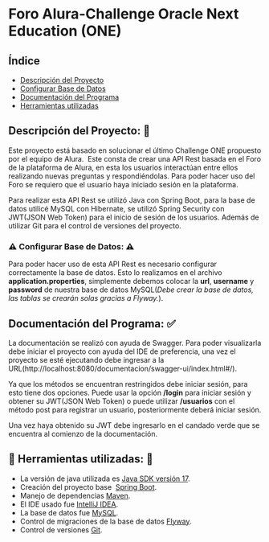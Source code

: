 # Foro Alura-Challenge Oracle Next Education (ONE)
## Índice
- [Descripción del Proyecto](#descripción-del-proyecto-page_facing_up)
- [Configurar Base de Datos](#warning-configurar-base-de-datos-warning)
- [Documentación del Programa](#documentación-del-programa-white_check_mark)
- [Herramientas utilizadas](#hammer-herramientas-utilizadas-wrench)

## **Descripción del Proyecto:** :page_facing_up:
Este proyecto está basado en solucionar el último Challenge ONE propuesto por el equipo de Alura. 
Este consta de crear una API Rest basada en el Foro de la plataforma de Alura, en esta los usuarios interactúan entre ellos realizando nuevas preguntas y respondiéndolas.
Para poder hacer uso del Foro se requiero que el usuario haya iniciado sesión en la plataforma.

Para realizar esta API Rest se utilizó Java con Spring Boot, para la base de datos utilicé MySQL con Hibernate, se utilizó Spring Security con JWT(JSON Web Token) para el inicio de sesión de los usuarios. Además de utilizar Git para el control de versiones del proyecto.

### :warning: Configurar Base de Datos: :warning:
Para poder hacer uso de esta API Rest es necesario configurar correctamente la base de datos. Esto lo realizamos en el archivo **application.properties**, simplemente debemos colocar la **url**,  **username** y **password** de nuestra base de datos MySQL(*Debe crear la base de datos, las tablas se crearán solas gracias a Flyway.*).

## **Documentación del Programa:** :white_check_mark:
La documentación se realizó con ayuda de Swagger.
Para poder visualizarla debe iniciar el proyecto con ayuda del IDE de preferencia, una vez el proyecto se esté ejecutando debe ingresar a la URL(http://localhost:8080/documentacion/swagger-ui/index.html#/).

Ya que los métodos se encuentran restringidos debe iniciar sesión, para esto tiene dos opciones. Puede usar la opción **/login** para iniciar sesión y obtener su JWT(JSON Web Token) o puede utilizar **/usuarios** con el método post para registrar un usuario, posteriormente deberá iniciar sesión.



Una vez haya obtenido su JWT debe ingresarlo en el candado verde que se encuentra al comienzo de la documentación.




## :hammer: **Herramientas utilizadas:** :wrench:
- La versión de java utilizada es [Java SDK versión 17](https://www.oracle.com/java/technologies/downloads/#java17).
- Creación del proyecto base  [Spring Boot](https://start.spring.io/;).
- Manejo de dependencias [Maven](https://maven.apache.org/).
- El IDE usado fue [IntelliJ IDEA](https://www.jetbrains.com/idea/).
- La base de datos fue [MySQL](https://www.mysql.com/).
- Control de migraciones de la base de datos [Flyway](https://flywaydb.org/).
- Control de versiones [Git](https://git-scm.com/).

